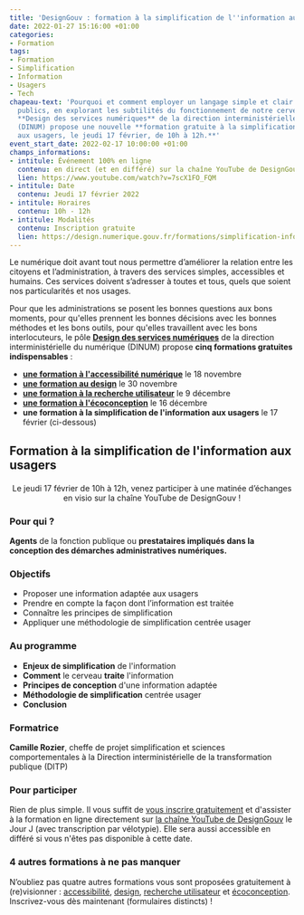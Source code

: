 ```yaml
---
title: 'DesignGouv : formation à la simplification de l''information aux usagers'
date: 2022-01-27 15:16:00 +01:00
categories:
- Formation
tags:
- Formation
- Simplification
- Information
- Usagers
- Tech
chapeau-text: 'Pourquoi et comment employer un langage simple et clair pour nos services
  publics, en explorant les subtilités du fonctionnement de notre cerveau  : le pôle
  **Design des services numériques** de la direction interministérielle du numérique
  (DINUM) propose une nouvelle **formation gratuite à la simplification de l''information
  aux usagers, le jeudi 17 février, de 10h à 12h.**'
event_start_date: 2022-02-17 10:00:00 +01:00
champs_informations:
- intitule: Événement 100% en ligne
  contenu: en direct (et en différé) sur la chaîne YouTube de DesignGouv
  lien: https://www.youtube.com/watch?v=7scX1FO_FQM
- intitule: Date
  contenu: Jeudi 17 février 2022
- intitule: Horaires
  contenu: 10h - 12h
- intitule: Modalités
  contenu: Inscription gratuite
  lien: https://design.numerique.gouv.fr/formations/simplification-information/
---
```


Le numérique doit avant tout nous permettre d’améliorer la relation entre les citoyens et l’administration, à travers des services simples, accessibles et humains. Ces services doivent s’adresser à toutes et tous, quels que soient nos particularités et nos usages.

Pour que les administrations se posent les bonnes questions aux bons moments, pour qu'elles prennent les bonnes décisions avec les bonnes méthodes et les bons outils, pour qu'elles travaillent avec les bons interlocuteurs, le pôle [**Design des services numériques**](https://design.numerique.gouv.fr/ "Design des services numériques - Lien externe") de la direction interministérielle du numérique (DINUM) propose **cinq formations gratuites indispensables** : 
* **[une formation à l'accessibilité numérique](https://www.numerique.gouv.fr/agenda/designgouv-formation-accessibilite-numerique/)** le 18 novembre 
* **[une formation au design](https://www.numerique.gouv.fr/agenda/designgouv-formation-design/)** le 30 novembre 
* **[une formation à la recherche utilisateur](https://www.numerique.gouv.fr/agenda/designgouv-formation-recherche-utilisateur/)** le 9 décembre 
* **[une formation à l'écoconception](https://www.numerique.gouv.fr/agenda/designgouv-formation-ecoconception/)** le 16 décembre
* **une formation à la simplification de l'information aux usagers** le 17 février (ci-dessous)

<h2 class="text-center">Formation à la simplification de l'information aux usagers</h2>
<div class="encadre"> <p style="margin-top: 20px; text-align:center;">Le jeudi 17 février de 10h à 12h, venez participer à une matinée d’échanges en visio sur la chaîne YouTube de DesignGouv&nbsp;!</p> </div>

<h3 class="h2">Pour qui ?</h3>

**Agents** de la fonction publique ou **prestataires impliqués dans la conception des démarches administratives numériques.** 

<h3 class="h2">Objectifs</h3>

* Proposer une information adaptée aux usagers
* Prendre en compte la façon dont l’information est traitée
* Connaître les principes de simplification
* Appliquer une méthodologie de simplification centrée usager

<h3 class="h2">Au programme</h3>

* **Enjeux de simplification** de l'information
* **Comment** le cerveau **traite** l'information
* **Principes de conception** d'une information adaptée
* **Méthodologie de simplification** centrée usager
* **Conclusion**

<h3 class="h2">Formatrice</h3>

**Camille Rozier**, cheffe de projet simplification et sciences comportementales à la Direction interministérielle de la transformation publique (DITP) 

<h3 class="h2">Pour participer</h3>

Rien de plus simple. Il vous suffit de [vous inscrire gratuitement](https://design.numerique.gouv.fr/formations/simplification-information/) et d'assister à la formation en ligne directement sur [la chaîne YouTube de DesignGouv](https://www.youtube.com/watch?v=7scX1FO_FQM) le Jour J (avec transcription par vélotypie). Elle sera aussi accessible en différé si vous n'êtes pas disponible à cette date.

<div class="encadre noir"> <h3>4 autres formations à ne pas manquer</h3> <p>N’oubliez pas quatre autres formations vous sont proposées gratuitement à (re)visionner&nbsp;: <a href="https://design.numerique.gouv.fr/formations/accessibilite/">accessibilité</a>, <a href="https://design.numerique.gouv.fr/formations/design/">design</a>, <a href="https://design.numerique.gouv.fr/formations/recherche-utilisateur/">recherche utilisateur</a> et <a href="https://design.numerique.gouv.fr/formations/ecoconception/">écoconception</a>. Inscrivez-vous dès maintenant (formulaires distincts)&nbsp;!</p> </div>
